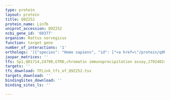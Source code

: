 ```yaml
---
type: protein
layout: protein
title: Q9Z252
protein_name: Lin7b
uniprot_accession: Q9Z252
ncbi_gene_id: '60377'
organism: Rattus norvegicus
function: target gene
number_of_interactions: '1'
orthologs: '[{"species": "Homo sapiens", "id": ["<a href=\"/protein/q9hap6\">Q9HAP6</a>"]}, {"species": "Danio rerio", "id": ["<a href=\"/protein/f1rdk3\">F1RDK3</a>"]}, {"species": "Mus musculus", "id": ["<a href=\"/protein/o88951\">O88951</a>"]}, {"species": "Caenorhabditis elegans", "id": ["<a href=\"/protein/a5pex5\">A5PEX5</a>"]}, {"species": "Drosophila melanogaster", "id": ["<a href=\"/protein/q8imt8\">Q8IMT8</a>"]}]'
jaspar_matrices: ''
tfs: Sp1,Q01714,24790,GTRD,chromatin immunoprecipitation assay,27924024%5Buid%5D,No
targets: ''
tfs_download: TFLink_tfs_of_Q9Z252.tsv
targets_download: ''
bindingSites_download: ''
binding_sites_ls: ''

---
```

